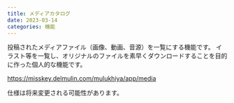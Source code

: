 ```yaml
---
title: メディアカタログ
date: 2023-03-14
categories: 機能
---
```


投稿されたメディアファイル（画像、動画、音源）を一覧にする機能です。
イラスト等を一覧し、オリジナルのファイルを素早くダウンロードすることを目的に作った個人的な機能です。

https://misskey.delmulin.com/mulukhiya/app/media

仕様は将来変更される可能性があります。
